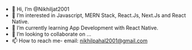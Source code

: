 - 👋 Hi, I’m @Nikhiljat2001
- 👀 I’m interested in Javascript, MERN Stack, React.Js, Next.Js and React Native.
- 🌱 I’m currently learning App Development with React Native.
- 💞️ I’m looking to collaborate on ...
- 📫 How to reach me- email: nikhilpahal2001@gmail.com

<!---
Nikhiljat2001/Nikhiljat2001 is a ✨ special ✨ repository because its `README.md` (this file) appears on your GitHub profile.
You can click the Preview link to take a look at your changes.
--->
